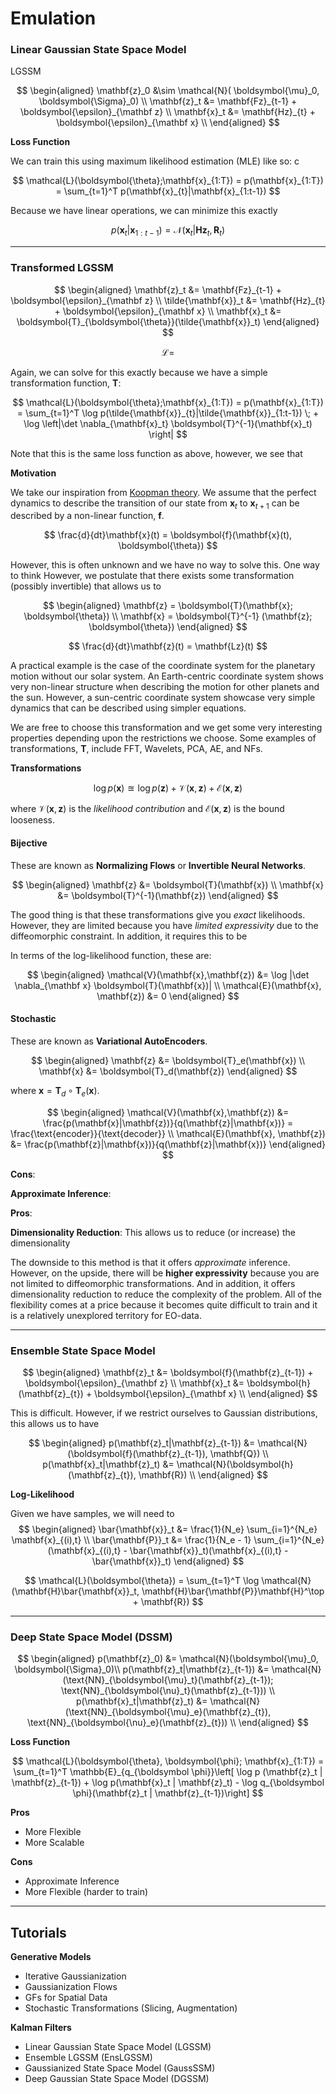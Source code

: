 # Emulation


### Linear Gaussian State Space Model 

LGSSM

$$
\begin{aligned}
\mathbf{z}_0 &\sim \mathcal{N}( \boldsymbol{\mu}_0, \boldsymbol{\Sigma}_0) \\
\mathbf{z}_t &= \mathbf{Fz}_{t-1} + \boldsymbol{\epsilon}_{\mathbf z} \\
\mathbf{x}_t &= \mathbf{Hz}_{t} + \boldsymbol{\epsilon}_{\mathbf x} \\
\end{aligned}
$$

**Loss Function**

We can train this using maximum likelihood estimation (MLE) like so: c

$$
\mathcal{L}(\boldsymbol{\theta};\mathbf{x}_{1:T}) = p(\mathbf{x}_{1:T}) = \sum_{t=1}^T p(\mathbf{x}_{t}|\mathbf{x}_{1:t-1})
$$

Because we have linear operations, we can minimize this exactly

$$
p(\mathbf{x}_{t}|\mathbf{x}_{1:t-1}) = \mathcal{N}(\mathbf{x}_t|\mathbf{Hz}_t, \mathbf{R}_t)
$$


---
### Transformed LGSSM

$$
\begin{aligned}
\mathbf{z}_t &= \mathbf{Fz}_{t-1} + \boldsymbol{\epsilon}_{\mathbf z} \\
\tilde{\mathbf{x}}_t &= \mathbf{Hz}_{t} + \boldsymbol{\epsilon}_{\mathbf x} \\
\mathbf{x}_t &= \boldsymbol{T}_{\boldsymbol{\theta}}(\tilde{\mathbf{x}}_t)
\end{aligned}
$$

$$
\mathcal{L} = 
$$

Again, we can solve for this exactly because we have a simple transformation function, $\boldsymbol{T}$:

$$
\mathcal{L}(\boldsymbol{\theta};\mathbf{x}_{1:T}) = p(\mathbf{x}_{1:T}) = \sum_{t=1}^T \log p(\tilde{\mathbf{x}}_{t}|\tilde{\mathbf{x}}_{1:t-1}) \; + \log \left|\det \nabla_{\mathbf{x}_t} \boldsymbol{T}^{-1}(\mathbf{x}_t) \right|
$$

Note that this is the same loss function as above, however, we see that

**Motivation**

We take our inspiration from [Koopman theory](). We assume that the perfect dynamics to describe the transition of our state from $\mathbf{x}_t$ to $\mathbf{x}_{t+1}$ can be described by a non-linear function, $\boldsymbol{f}$. 

$$
\frac{d}{dt}\mathbf{x}(t) = \boldsymbol{f}(\mathbf{x}(t), \boldsymbol{\theta})
$$

However, this is often unknown and we have no way to solve this. One way to think However, we postulate that there exists some transformation (possibly invertible) that allows us to 

$$
\begin{aligned}
\mathbf{z} = \boldsymbol{T}(\mathbf{x}; \boldsymbol{\theta}) \\
\mathbf{x} = \boldsymbol{T}^{-1} (\mathbf{z}; \boldsymbol{\theta})
\end{aligned}
$$

$$
\frac{d}{dt}\mathbf{z}(t) = \mathbf{Lz}(t)
$$

A practical example is the case of the coordinate system for the planetary motion without our solar system. An Earth-centric coordinate system shows very non-linear structure when describing the motion for other planets and the sun. However, a sun-centric coordinate system showcase very simple dynamics that can be described using simpler equations.

We are free to choose this transformation and we get some very interesting properties depending upon the restrictions we choose. Some examples of transformations, $\mathbf{T}$, include FFT, Wavelets, PCA, AE, and NFs.


**Transformations**

$$
\log p(\mathbf{x}) \approxeq \log p(\mathbf{z}) + \mathcal{V}(\mathbf{x}, \mathbf{z}) + \mathcal{E}(\mathbf{x}, \mathbf{z})
$$

where $\mathcal{V}(\mathbf{x}, \mathbf{z})$ is the *likelihood contribution* and $\mathcal{E}(\mathbf{x}, \mathbf{z})$ is the bound looseness.


#### Bijective

These are known as **Normalizing Flows** or **Invertible Neural Networks**. 


$$
\begin{aligned}
\mathbf{z} &= \boldsymbol{T}(\mathbf{x}) \\
\mathbf{x} &= \boldsymbol{T}^{-1}(\mathbf{z})
\end{aligned}
$$

The good thing is that these transformations give you *exact* likelihoods. However, they are limited because you have *limited expressivity* due to the diffeomorphic constraint. In addition, it requires this to be

In terms of the log-likelihood function, these are:

$$
\begin{aligned}
\mathcal{V}(\mathbf{x},\mathbf{z}) &= \log |\det \nabla_{\mathbf x} \boldsymbol{T}(\mathbf{x})| \\
\mathcal{E}(\mathbf{x}, \mathbf{z}) &= 0
\end{aligned}
$$

#### Stochastic

These are known as **Variational AutoEncoders**.

$$
\begin{aligned}
\mathbf{z} &= \boldsymbol{T}_e(\mathbf{x}) \\
\mathbf{x} &= \boldsymbol{T}_d(\mathbf{z})
\end{aligned}
$$

where $\mathbf{x} = \boldsymbol{T}_d \circ \boldsymbol{T}_e(\mathbf{x})$.

$$
\begin{aligned}
\mathcal{V}(\mathbf{x},\mathbf{z}) &= \frac{p(\mathbf{x}|\mathbf{z})}{q(\mathbf{z}|\mathbf{x})} = \frac{\text{encoder}}{\text{decoder}} \\
\mathcal{E}(\mathbf{x}, \mathbf{z}) &= \frac{p(\mathbf{z}|\mathbf{x})}{q(\mathbf{z}|\mathbf{x})}
\end{aligned}
$$

**Cons**:

**Approximate Inference**:

**Pros**:

**Dimensionality Reduction**: This allows us to reduce (or increase) the dimensionality 

The downside to this method is that it offers *approximate* inference. However, on the upside, there will be **higher expressivity** because you are not limited to diffeomorphic transformations. And in addition, it offers dimensionality reduction to reduce the complexity of the problem. All of the flexibility comes at a price because it becomes quite difficult to train and it is a relatively unexplored territory for EO-data.

---
### Ensemble State Space Model

$$
\begin{aligned}
\mathbf{z}_t &= \boldsymbol{f}(\mathbf{z}_{t-1}) + \boldsymbol{\epsilon}_{\mathbf z} \\
\mathbf{x}_t &= \boldsymbol{h}(\mathbf{z}_{t}) + \boldsymbol{\epsilon}_{\mathbf x} \\
\end{aligned}
$$

This is difficult. However, if we restrict ourselves to Gaussian distributions, this allows us to have

$$
\begin{aligned}
p(\mathbf{z}_t|\mathbf{z}_{t-1}) &= \mathcal{N}(\boldsymbol{f}(\mathbf{z}_{t-1}), \mathbf{Q}) \\
p(\mathbf{x}_t|\mathbf{z}_t) &= \mathcal{N}(\boldsymbol{h}(\mathbf{z}_{t}), \mathbf{R}) \\
\end{aligned}
$$


**Log-Likelihood**

Given we have samples, we will need to 
$$
\begin{aligned}
\bar{\mathbf{x}}_t &= \frac{1}{N_e} \sum_{i=1}^{N_e} \mathbf{x}_{(i),t} \\
\bar{\mathbf{P}}_t &= \frac{1}{N_e - 1} \sum_{i=1}^{N_e} (\mathbf{x}_{(i),t} - \bar{\mathbf{x}}_t)(\mathbf{x}_{(i),t} - \bar{\mathbf{x}}_t) 
\end{aligned}
$$

$$
\mathcal{L}(\boldsymbol{\theta}) = \sum_{t=1}^T \log \mathcal{N}(\mathbf{H}\bar{\mathbf{x}}_t, \mathbf{H}\bar{\mathbf{P}}\mathbf{H}^\top + \mathbf{R})
$$





---
### Deep State Space Model (DSSM)

$$
\begin{aligned}
p(\mathbf{z}_0) &= \mathcal{N}(\boldsymbol{\mu}_0, \boldsymbol{\Sigma}_0)\\
p(\mathbf{z}_t|\mathbf{z}_{t-1}) &= \mathcal{N}(\text{NN}_{\boldsymbol{\mu}_t}(\mathbf{z}_{t-1}); \text{NN}_{\boldsymbol{\nu}_t}(\mathbf{z}_{t-1})) \\
p(\mathbf{x}_t|\mathbf{z}_t) &= \mathcal{N}(\text{NN}_{\boldsymbol{\mu}_e}(\mathbf{z}_{t}), \text{NN}_{\boldsymbol{\nu}_e}(\mathbf{z}_{t})) \\
\end{aligned}
$$


**Loss Function**

$$
\mathcal{L}(\boldsymbol{\theta}, \boldsymbol{\phi}; \mathbf{x}_{1:T}) = \sum_{t=1}^T \mathbb{E}_{q_{\boldsymbol \phi}}\left[ \log p (\mathbf{z}_t | \mathbf{z}_{t-1}) + \log p(\mathbf{x}_t | \mathbf{z}_t) - \log q_{\boldsymbol \phi}(\mathbf{z}_t | \mathbf{z}_{t-1})\right] 
$$

**Pros**

* More Flexible
* More Scalable

**Cons**

* Approximate Inference
* More Flexible (harder to train)



---
## Tutorials


**Generative Models**

* Iterative Gaussianization
* Gaussianization Flows
* GFs for Spatial Data
* Stochastic Transformations (Slicing, Augmentation)


**Kalman Filters**

* Linear Gaussian State Space Model (LGSSM)
* Ensemble LGSSM (EnsLGSSM)
* Gaussianized State Space Model (GaussSSM)
* Deep Gaussian State Space Model (DGSSM)

